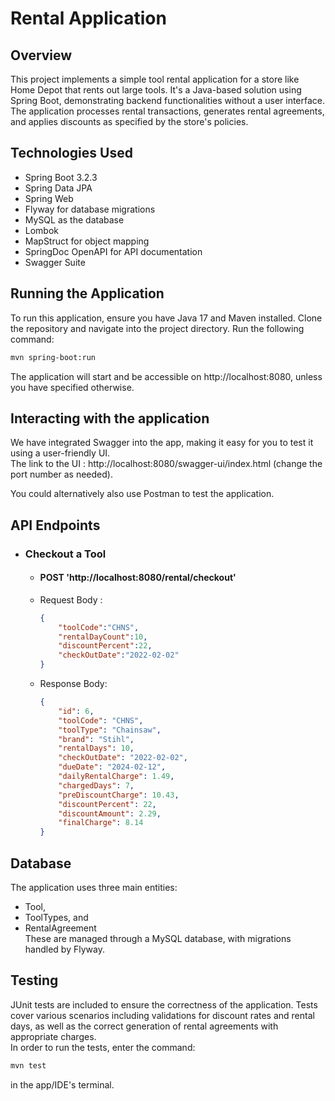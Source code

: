 # Rental Application

## Overview

This project implements a simple tool rental application for a store like Home Depot that rents out large tools. It's a Java-based solution using Spring Boot, demonstrating backend functionalities without a user interface. The application processes rental transactions, generates rental agreements, and applies discounts as specified by the store's policies.

## Technologies Used

- Spring Boot 3.2.3
- Spring Data JPA
- Spring Web
- Flyway for database migrations
- MySQL as the database
- Lombok
- MapStruct for object mapping
- SpringDoc OpenAPI for API documentation
- Swagger Suite

## Running the Application

To run this application, ensure you have Java 17 and Maven installed. Clone the repository and navigate into the project directory. Run the following command:

```bash
mvn spring-boot:run
```
The application will start and be accessible on http://localhost:8080, unless you have specified otherwise.

## Interacting with the application

We have integrated Swagger into the app, making it easy for you to test it using a user-friendly UI.
<br>The link to the UI : http://localhost:8080/swagger-ui/index.html (change the port number as needed).

You could alternatively also use Postman to test the application.

## API Endpoints

- ### Checkout a Tool
  - #### POST 'http://localhost:8080/rental/checkout'
  - Request Body :
    ``` json
    {
        "toolCode":"CHNS",
        "rentalDayCount":10,
        "discountPercent":22,
        "checkOutDate":"2022-02-02"  
    }
     ```
  - Response Body:
    ```json
    {
        "id": 6,
        "toolCode": "CHNS",
        "toolType": "Chainsaw",
        "brand": "Stihl",
        "rentalDays": 10,
        "checkOutDate": "2022-02-02",
        "dueDate": "2024-02-12",
        "dailyRentalCharge": 1.49,
        "chargedDays": 7,
        "preDiscountCharge": 10.43,
        "discountPercent": 22,
        "discountAmount": 2.29,
        "finalCharge": 8.14
    }
    ```

## Database
The application uses three main entities: 
- Tool, 
- ToolTypes, and 
- RentalAgreement <br>
These are managed through a MySQL database, with migrations handled by Flyway.

## Testing
JUnit tests are included to ensure the correctness of the application. Tests cover various scenarios including validations for discount rates and rental days, as well as the correct generation of rental agreements with appropriate charges. <br>
In order to run the tests, enter the command: 
```bash 
mvn test 
```
in the app/IDE's terminal.



